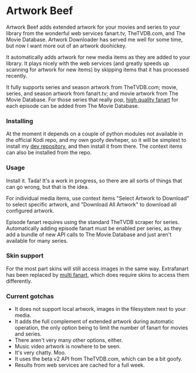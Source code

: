 # Artwork Beef

Artwork Beef adds extended artwork for your movies and series to your library from the wonderful web services fanart.tv, TheTVDB.com, and The Movie Database. Artwork Downloader has served me well for some time, but now I want more out of an artwork doohickey.

It automatically adds artwork for new media items as they are added to your library. It plays nicely with the web services (and greatly speeds up scanning for artwork for new items) by skipping items that it has processed recently.

It fully supports series and season artwork from TheTVDB.com; movie, series, and season artwork from fanart.tv; and movie artwork from The Movie Database. For those series that really pop, [high quality fanart](http://forum.kodi.tv/showthread.php?tid=236248) for each episode can be added from The Movie Database.

### Installing

At the moment it depends on a couple of python modules not available in the official Kodi repo, and my own goofy devheper, so it will be simplest to install my [dev repository](https://github.com/rmrector/repository.rector.stuff), and then install it from there. The context items can also be installed from the repo.

### Usage

Install it. Tada! It's a work in progress, so there are all sorts of things that can go wrong, but that is the idea.

For individual media items, use context items "Select Artwork to Download" to select specific artwork, and "Download All Artwork" to download all configured artwork.

Episode fanart requires using the standard TheTVDB scraper for series. Automatically adding episode fanart must be enabled per series, as they add a bundle of new API calls to The Movie Database and just aren't available for many series.

### Skin support

For the most part skins will still access images in the same way. Extrafanart has been replaced by [multi fanart](http://forum.kodi.tv/showthread.php?tid=236649), which does require skins to access them differently.

### Current gotchas

- It does not support local artwork, images in the filesystem next to your media.
- It adds the full complement of extended artwork during automatic operation, the only option being to limit the number of fanart for movies and series.
- There aren't very many other options, either.
- Music video artwork is nowhere to be seen.
- It's very chatty. Moo.
- It uses the beta v2 API from TheTVDB.com, which can be a bit goofy.
- Results from web services are cached for a full week.
